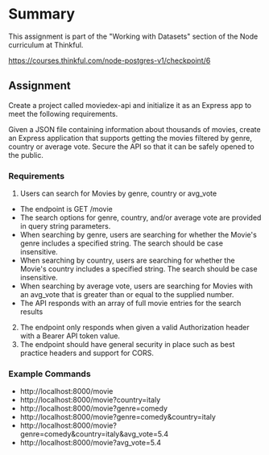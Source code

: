 # Summary
This assignment is part of the "Working with Datasets" section of the Node curriculum at Thinkful.

https://courses.thinkful.com/node-postgres-v1/checkpoint/6

## Assignment
Create a project called moviedex-api and initialize it as an Express app to meet the following requirements.

Given a JSON file containing information about thousands of movies, create an Express application that supports getting the movies filtered by genre, country or average vote. Secure the API so that it can be safely opened to the public.

### Requirements
1. Users can search for Movies by genre, country or avg_vote
- The endpoint is GET /movie
- The search options for genre, country, and/or average vote are  provided in query string parameters.
- When searching by genre, users are searching for whether the Movie's genre includes a specified string. The search should be case insensitive.
- When searching by country, users are searching for whether the Movie's country includes a specified string. The search should be case insensitive.
- When searching by average vote, users are searching for Movies with an avg_vote that is greater than or equal to the supplied number.
- The API responds with an array of full movie entries for the search results

2. The endpoint only responds when given a valid Authorization header with a Bearer API token value.
3. The endpoint should have general security in place such as best practice headers and support for CORS.

### Example Commands
* http://localhost:8000/movie
* http://localhost:8000/movie?country=italy
* http://localhost:8000/movie?genre=comedy
* http://localhost:8000/movie?genre=comedy&country=italy
* http://localhost:8000/movie?genre=comedy&country=italy&avg_vote=5.4
* http://localhost:8000/movie?avg_vote=5.4

